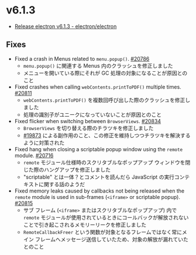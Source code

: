 # v6.1.3

- [Release electron v6.1.3 - electron/electron](https://github.com/electron/electron/releases/tag/v6.1.3)

## Fixes

- Fixed a crash in Menus related to `menu.popup()`. [#20786](https://github.com/electron/electron/pull/20786)
  - `menu.popup()` に関連する Menus 内のクラッシュを修正しました
  - メニューを開いている際にそれが GC 処理の対象になることが原因とのこと
- Fixed crashes when calling `webContents.printToPDF()` multiple times. [#20811](https://github.com/electron/electron/pull/20811)
  - `webContents.printToPDF()` を複数回呼び出した際のクラッシュを修正しました
  - 処理の識別子がユニークになっていないことが原因とのこと
- Fixed flicker when switching between `BrowserViews`. [#20834](https://github.com/electron/electron/pull/20834)
  - `BrowserViews` を切り替える際のチラツキを修正しました
  - [#19873](https://github.com/electron/electron/pull/19873) による副作用のこと、この修正を維持しつつチラツキを解決するように対策された
- Fixed hang when closing a scriptable popup window using the `remote` module. [#20716](https://github.com/electron/electron/pull/20716)
  - `remote` モジュール仕様時のスクリタブルなポップアップ ウィンドウを閉じた際のハングアップを修正しました
  - "scriptable" とは一体？とコメントを読んだら JavaScript の実行コンテキストに関する話のようだ
- Fixed memory leaks caused by callbacks not being released when the `remote` module is used in sub-frames (`<iframe>` or scriptable popup). [#20815](https://github.com/electron/electron/pull/20815)
  - サブ フレーム (`<iframe>` またはスクリタブルなポップアップ) 内で `remote` モジュールが使用されているときにコールバックが解放されないことで引き起こされるメモリーリークを修正しました
  - `RemoteCallbackFreer` という関数が対象となるフレームではなく常にメイン フレームへメッセージ送信していたため、対象の解放が漏れていたとのこと
